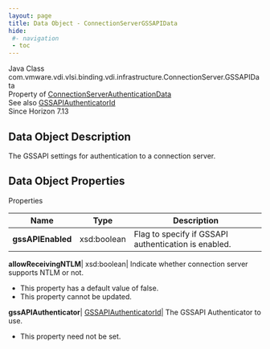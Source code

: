 ```yaml
---
layout: page
title: Data Object - ConnectionServerGSSAPIData
hide:
 #- navigation
 - toc
---
```






Java Class
    com.vmware.vdi.vlsi.binding.vdi.infrastructure.ConnectionServer.GSSAPIData  
Property of
     [ConnectionServerAuthenticationData](vdi.infrastructure.ConnectionServer.AuthenticationData.md#field_detail)  
See also
     [GSSAPIAuthenticatorId](vdi.entity.GSSAPIAuthenticatorId.md)  
Since 
    Horizon 7.13

## Data Object Description 

The GSSAPI settings for authentication to a connection server. 

## Data Object Properties

Properties

Name |  Type |  Description   
---|---|---  
**gssAPIEnabled**|  xsd:boolean|  Flag to specify if GSSAPI authentication is enabled.   
  
**allowReceivingNTLM**|  xsd:boolean|  Indicate whether connection server supports NTLM or not.   


  * This property has a default value of false.
* This property cannot be updated.

  
**gssAPIAuthenticator**| [GSSAPIAuthenticatorId](vdi.entity.GSSAPIAuthenticatorId.md)|  The GSSAPI Authenticator to use.   


* This property need not be set.

  
  
  
   
  
  


